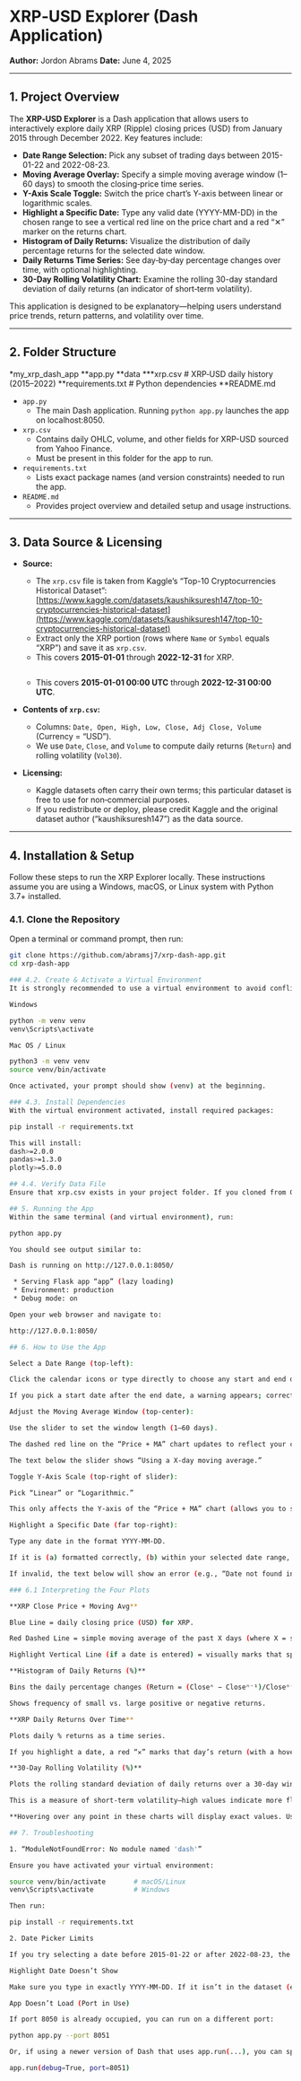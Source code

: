 # XRP‐USD Explorer (Dash Application)

**Author:** Jordon Abrams 
**Date:** June 4, 2025  

---

## 1. Project Overview

The **XRP‐USD Explorer** is a Dash application that allows users to interactively explore daily XRP (Ripple) closing prices (USD) from January 2015 through December 2022. Key features include:

- **Date Range Selection:** Pick any subset of trading days between 2015-01-22 and 2022-08-23.  
- **Moving Average Overlay:** Specify a simple moving average window (1–60 days) to smooth the closing‐price time series.  
- **Y-Axis Scale Toggle:** Switch the price chart’s Y-axis between linear or logarithmic scales.  
- **Highlight a Specific Date:** Type any valid date (YYYY-MM-DD) in the chosen range to see a vertical red line on the price chart and a red “✕” marker on the returns chart.  
- **Histogram of Daily Returns:** Visualize the distribution of daily percentage returns for the selected date window.  
- **Daily Returns Time Series:** See day‐by‐day percentage changes over time, with optional highlighting.  
- **30-Day Rolling Volatility Chart:** Examine the rolling 30-day standard deviation of daily returns (an indicator of short‐term volatility).

This application is designed to be explanatory—helping users understand price trends, return patterns, and volatility over time.

---

## 2. Folder Structure

*my_xrp_dash_app
  **app.py
  **data
    ***xrp.csv # XRP‐USD daily history (2015–2022)
  **requirements.txt # Python dependencies
  **README.md


- `app.py`  
  - The main Dash application. Running `python app.py` launches the app on localhost:8050.
- `xrp.csv`  
  - Contains daily OHLC, volume, and other fields for XRP-USD sourced from Yahoo Finance.  
  - Must be present in this folder for the app to run.
- `requirements.txt`  
  - Lists exact package names (and version constraints) needed to run the app.
- `README.md`  
  - Provides project overview and detailed setup and usage instructions.

---

## 3. Data Source & Licensing

- **Source:**  
  - The `xrp.csv` file is taken from Kaggle’s “Top-10 Cryptocurrencies Historical Dataset”:  
    [https://www.kaggle.com/datasets/kaushiksuresh147/top-10-cryptocurrencies-historical-dataset](https://www.kaggle.com/datasets/kaushiksuresh147/top-10-cryptocurrencies-historical-dataset)  
  - Extract only the XRP portion (rows where `Name` or `Symbol` equals “XRP”) and save it as `xrp.csv`.  
  - This covers **2015-01-01** through **2022-12-31** for XRP.
    ```
  - This covers **2015-01-01 00:00 UTC** through **2022-12-31 00:00 UTC**.
    
- **Contents of `xrp.csv`:**  
  - Columns: `Date, Open, High, Low, Close, Adj Close, Volume` (Currency = “USD”).  
  - We use `Date`, `Close`, and `Volume` to compute daily returns (`Return`) and rolling volatility (`Vol30`).
- **Licensing:**  
  - Kaggle datasets often carry their own terms; this particular dataset is free to use for non‐commercial purposes.  
  - If you redistribute or deploy, please credit Kaggle and the original dataset author (“kaushiksuresh147”) as the data source.

---

## 4. Installation & Setup

Follow these steps to run the XRP Explorer locally. These instructions assume you are using a Windows, macOS, or Linux system with Python 3.7+ installed.

### 4.1. Clone the Repository

Open a terminal or command prompt, then run:

```bash
git clone https://github.com/abramsj7/xrp-dash-app.git
cd xrp-dash-app

### 4.2. Create & Activate a Virtual Environment
It is strongly recommended to use a virtual environment to avoid conflicts with other Python packages on your system.

Windows

python -m venv venv
venv\Scripts\activate

Mac OS / Linux

python3 -m venv venv
source venv/bin/activate

Once activated, your prompt should show (venv) at the beginning.

### 4.3. Install Dependencies
With the virtual environment activated, install required packages:

pip install -r requirements.txt

This will install:
dash>=2.0.0
pandas>=1.3.0
plotly>=5.0.0

## 4.4. Verify Data File
Ensure that xrp.csv exists in your project folder. If you cloned from GitHub and the CSV is included, you’re all set. If not, download the CSV from the Kaggle link described earlier and set it as xrp.csv.

## 5. Running the App
Within the same terminal (and virtual environment), run:

python app.py

You should see output similar to:

Dash is running on http://127.0.0.1:8050/

 * Serving Flask app “app” (lazy loading)
 * Environment: production
 * Debug mode: on

Open your web browser and navigate to:

http://127.0.0.1:8050/

## 6. How to Use the App

Select a Date Range (top‐left):

Click the calendar icons or type directly to choose any start and end dates between 2015-01-22 and 2022-08-23.

If you pick a start date after the end date, a warning appears; correct the order before proceeding.

Adjust the Moving Average Window (top‐center):

Use the slider to set the window length (1–60 days).

The dashed red line on the “Price + MA” chart updates to reflect your chosen window.

The text below the slider shows “Using a X-day moving average.”

Toggle Y-Axis Scale (top‐right of slider):

Pick “Linear” or “Logarithmic.”

This only affects the Y-axis of the “Price + MA” chart (allows you to spot percentage moves on long periods).

Highlight a Specific Date (far top‐right):

Type any date in the format YYYY-MM-DD.

If it is (a) formatted correctly, (b) within your selected date range, and (c) exists in xrp.csv, a red vertical line will appear on the “Price + MA” chart and a red “✕” marker will appear on the “Returns Over Time” chart.

If invalid, the text below will show an error (e.g., “Date not found in dataset”).

### 6.1 Interpreting the Four Plots

**XRP Close Price + Moving Avg**

Blue Line = daily closing price (USD) for XRP.

Red Dashed Line = simple moving average of the past X days (where X = slider value).

Highlight Vertical Line (if a date is entered) = visually marks that specific trading day.

**Histogram of Daily Returns (%)**

Bins the daily percentage changes (Return = (Closeⁿ − Closeⁿ⁻¹)/Closeⁿ⁻¹ × 100) within the selected date range.

Shows frequency of small vs. large positive or negative returns.

**XRP Daily Returns Over Time**

Plots daily % returns as a time series.

If you highlight a date, a red “✕” marks that day’s return (with a hover tooltip).

**30-Day Rolling Volatility (%)**

Plots the rolling standard deviation of daily returns over a 30-day window.

This is a measure of short‐term volatility—high values indicate more fluctuation, lower values indicate calmer price action.

**Hovering over any point in these charts will display exact values. Use the Plotly toolbar in each chart’s upper right corner to pan, zoom, reset axes, or download a PNG snapshot.**

## 7. Troubleshooting

1. “ModuleNotFoundError: No module named 'dash'”

Ensure you have activated your virtual environment:

source venv/bin/activate       # macOS/Linux
venv\Scripts\activate          # Windows

Then run:

pip install -r requirements.txt

2. Date Picker Limits

If you try selecting a date before 2015-01-22 or after 2022-08-23, the date picker won’t allow it. Those are the earliest and latest dates in xrp.csv.

Highlight Date Doesn’t Show

Make sure you type in exactly YYYY-MM-DD. If it isn’t in the dataset (e.g. a weekend or holiday when XRP didn’t trade), you’ll see “Date not found in dataset.”

App Doesn’t Load (Port in Use)

If port 8050 is already occupied, you can run on a different port:

python app.py --port 8051

Or, if using a newer version of Dash that uses app.run(...), you can specify:

app.run(debug=True, port=8051)
